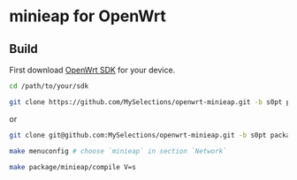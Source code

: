# minieap for OpenWrt

## Build

First download [OpenWrt SDK](https://downloads.openwrt.org/) for your device.

```sh
cd /path/to/your/sdk
```
```sh
git clone https://github.com/MySelections/openwrt-minieap.git -b s0pt package/minieap
```
or 
```sh
git clone git@github.com:MySelections/openwrt-minieap.git -b s0pt package/minieap
```
```sh
make menuconfig # choose `minieap` in section `Network`
```
```sh
make package/minieap/compile V=s
```
